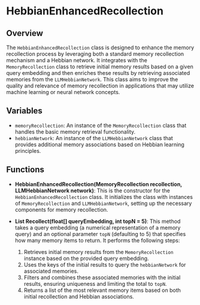 # HebbianEnhancedRecollection

## Overview
The `HebbianEnhancedRecollection` class is designed to enhance the memory recollection process by leveraging both a standard memory recollection mechanism and a Hebbian network. It integrates with the `MemoryRecollection` class to retrieve initial memory results based on a given query embedding and then enriches these results by retrieving associated memories from the `LLMHebbianNetwork`. This class aims to improve the quality and relevance of memory recollection in applications that may utilize machine learning or neural network concepts.

## Variables
- `memoryRecollection`: An instance of the `MemoryRecollection` class that handles the basic memory retrieval functionality.
- `hebbianNetwork`: An instance of the `LLMHebbianNetwork` class that provides additional memory associations based on Hebbian learning principles.

## Functions
- **HebbianEnhancedRecollection(MemoryRecollection recollection, LLMHebbianNetwork network)**: 
  This is the constructor for the `HebbianEnhancedRecollection` class. It initializes the class with instances of `MemoryRecollection` and `LLMHebbianNetwork`, setting up the necessary components for memory recollection.

- **List<MemoryItem> Recollect(float[] queryEmbedding, int topN = 5)**: 
  This method takes a query embedding (a numerical representation of a memory query) and an optional parameter `topN` (defaulting to 5) that specifies how many memory items to return. It performs the following steps:
  1. Retrieves initial memory results from the `MemoryRecollection` instance based on the provided query embedding.
  2. Uses the keys of the initial results to query the `hebbianNetwork` for associated memories.
  3. Filters and combines these associated memories with the initial results, ensuring uniqueness and limiting the total to `topN`.
  4. Returns a list of the most relevant memory items based on both initial recollection and Hebbian associations.